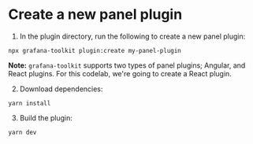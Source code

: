 # Create a new panel plugin

1. In the plugin directory, run the following to create a new panel plugin:

```
npx grafana-toolkit plugin:create my-panel-plugin
```

**Note:** `grafana-toolkit` supports two types of panel plugins; Angular, and React plugins. For this codelab, we're going to create a React plugin.

2. Download dependencies:

```
yarn install
```

3. Build the plugin:

```
yarn dev
```
